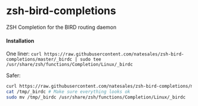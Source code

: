 # zsh-bird-completions
ZSH Completion for the BIRD routing daemon


#### Installation
One liner:
`curl https://raw.githubusercontent.com/natesales/zsh-bird-completions/master/_birdc | sudo tee /usr/share/zsh/functions/Completion/Linux/_birdc`

Safer:
```bash
curl https://raw.githubusercontent.com/natesales/zsh-bird-completions/master/_birdc -o /tmp/_birdc
cat /tmp/_birdc # Make sure everything looks ok
sudo mv /tmp/_birdc /usr/share/zsh/functions/Completion/Linux/_birdc
````
